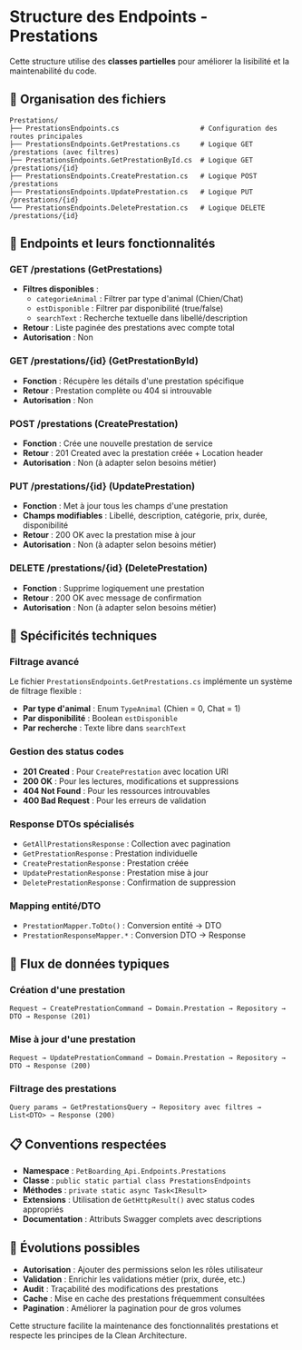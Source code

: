 # Structure des Endpoints - Prestations

Cette structure utilise des **classes partielles** pour améliorer la lisibilité et la maintenabilité du code.

## 📁 Organisation des fichiers

```
Prestations/
├── PrestationsEndpoints.cs                    # Configuration des routes principales
├── PrestationsEndpoints.GetPrestations.cs     # Logique GET /prestations (avec filtres)
├── PrestationsEndpoints.GetPrestationById.cs  # Logique GET /prestations/{id}
├── PrestationsEndpoints.CreatePrestation.cs   # Logique POST /prestations
├── PrestationsEndpoints.UpdatePrestation.cs   # Logique PUT /prestations/{id}
└── PrestationsEndpoints.DeletePrestation.cs   # Logique DELETE /prestations/{id}
```

## 🔧 Endpoints et leurs fonctionnalités

### **GET /prestations** (GetPrestations)

- **Filtres disponibles** :
  - `categorieAnimal` : Filtrer par type d'animal (Chien/Chat)
  - `estDisponible` : Filtrer par disponibilité (true/false)
  - `searchText` : Recherche textuelle dans libellé/description
- **Retour** : Liste paginée des prestations avec compte total
- **Autorisation** : Non

### **GET /prestations/{id}** (GetPrestationById)

- **Fonction** : Récupère les détails d'une prestation spécifique
- **Retour** : Prestation complète ou 404 si introuvable
- **Autorisation** : Non

### **POST /prestations** (CreatePrestation)

- **Fonction** : Crée une nouvelle prestation de service
- **Retour** : 201 Created avec la prestation créée + Location header
- **Autorisation** : Non (à adapter selon besoins métier)

### **PUT /prestations/{id}** (UpdatePrestation)

- **Fonction** : Met à jour tous les champs d'une prestation
- **Champs modifiables** : Libellé, description, catégorie, prix, durée, disponibilité
- **Retour** : 200 OK avec la prestation mise à jour
- **Autorisation** : Non (à adapter selon besoins métier)

### **DELETE /prestations/{id}** (DeletePrestation)

- **Fonction** : Supprime logiquement une prestation
- **Retour** : 200 OK avec message de confirmation
- **Autorisation** : Non (à adapter selon besoins métier)

## 🎯 Spécificités techniques

### **Filtrage avancé**

Le fichier `PrestationsEndpoints.GetPrestations.cs` implémente un système de filtrage flexible :

- **Par type d'animal** : Enum `TypeAnimal` (Chien = 0, Chat = 1)
- **Par disponibilité** : Boolean `estDisponible`
- **Par recherche** : Texte libre dans `searchText`

### **Gestion des status codes**

- **201 Created** : Pour `CreatePrestation` avec location URI
- **200 OK** : Pour les lectures, modifications et suppressions
- **404 Not Found** : Pour les ressources introuvables
- **400 Bad Request** : Pour les erreurs de validation

### **Response DTOs spécialisés**

- `GetAllPrestationsResponse` : Collection avec pagination
- `GetPrestationResponse` : Prestation individuelle
- `CreatePrestationResponse` : Prestation créée
- `UpdatePrestationResponse` : Prestation mise à jour
- `DeletePrestationResponse` : Confirmation de suppression

### **Mapping entité/DTO**

- `PrestationMapper.ToDto()` : Conversion entité → DTO
- `PrestationResponseMapper.*` : Conversion DTO → Response

## 🔄 Flux de données typiques

### **Création d'une prestation**

```
Request → CreatePrestationCommand → Domain.Prestation → Repository → DTO → Response (201)
```

### **Mise à jour d'une prestation**

```
Request → UpdatePrestationCommand → Domain.Prestation → Repository → DTO → Response (200)
```

### **Filtrage des prestations**

```
Query params → GetPrestationsQuery → Repository avec filtres → List<DTO> → Response (200)
```

## 📋 Conventions respectées

- **Namespace** : `PetBoarding_Api.Endpoints.Prestations`
- **Classe** : `public static partial class PrestationsEndpoints`
- **Méthodes** : `private static async Task<IResult>`
- **Extensions** : Utilisation de `GetHttpResult()` avec status codes appropriés
- **Documentation** : Attributs Swagger complets avec descriptions

## 🔮 Évolutions possibles

- **Autorisation** : Ajouter des permissions selon les rôles utilisateur
- **Validation** : Enrichir les validations métier (prix, durée, etc.)
- **Audit** : Traçabilité des modifications des prestations
- **Cache** : Mise en cache des prestations fréquemment consultées
- **Pagination** : Améliorer la pagination pour de gros volumes

Cette structure facilite la maintenance des fonctionnalités prestations et respecte les principes de la Clean Architecture.
